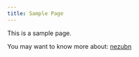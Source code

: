 ```yaml
---
title: Sample Page
---
```


This is a sample page.

You may want to know more about: [nezubn](https://nezubn.com)
